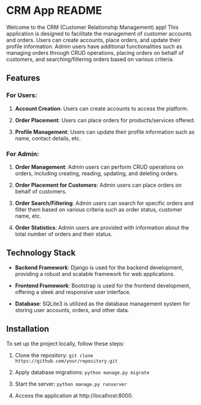 # CRM App README

Welcome to the CRM (Customer Relationship Management) app! This application is designed to facilitate the management of customer accounts and orders. Users can create accounts, place orders, and update their profile information. Admin users have additional functionalities such as managing orders through CRUD operations, placing orders on behalf of customers, and searching/filtering orders based on various criteria.

## Features

### For Users:

1. **Account Creation**: Users can create accounts to access the platform.

2. **Order Placement**: Users can place orders for products/services offered.

3. **Profile Management**: Users can update their profile information such as name, contact details, etc.

### For Admin:

1. **Order Management**: Admin users can perform CRUD operations on orders, including creating, reading, updating, and deleting orders.

2. **Order Placement for Customers**: Admin users can place orders on behalf of customers.

3. **Order Search/Filtering**: Admin users can search for specific orders and filter them based on various criteria such as order status, customer name, etc.

4. **Order Statistics**: Admin users are provided with information about the total number of orders and their status.

## Technology Stack

- **Backend Framework**: Django is used for the backend development, providing a robust and scalable framework for web applications.

- **Frontend Framework**: Bootstrap is used for the frontend development, offering a sleek and responsive user interface.

- **Database**: SQLite3 is utilized as the database management system for storing user accounts, orders, and other data.

## Installation

To set up the project locally, follow these steps:

1. Clone the repository:
   ``` git clone https://github.com/your/repository.git ```

2. Apply database migrations: ``` python manage.py migrate ``` 

3. Start the server: ``` python manage.py runserver ```

4. Access the application at http://localhost:8000.

